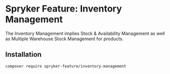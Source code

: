 # Spryker Feature: Inventory Management

The Inventory Management implies Stock & Availability Management as well as Multiple Warehouse Stock Management for products.

## Installation

```
composer require spryker-feature/inventory-management
```
